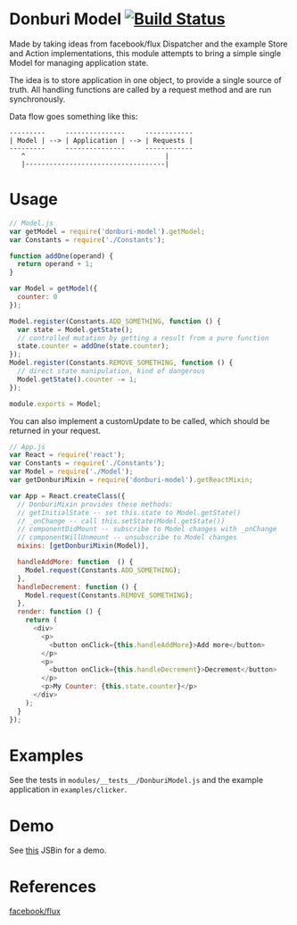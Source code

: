# Donburi Model [![Build Status](https://travis-ci.org/kimagure/donburi-model.svg)](https://travis-ci.org/kimagure/donburi-model)

Made by taking ideas from facebook/flux Dispatcher and the example Store and Action implementations, this module attempts to bring a simple single Model for managing application state.

The idea is to store application in one object, to provide a single source of truth. All handling functions are called by a request method and are run synchronously.

Data flow goes something like this:

```
---------     ---------------     ------------
| Model | --> | Application | --> | Requests |
---------     ---------------     ------------
   ^                                   |
   |-----------------------------------|
```


# Usage

```js
// Model.js
var getModel = require('donburi-model').getModel;
var Constants = require('./Constants');

function addOne(operand) {
  return operand + 1;
}

var Model = getModel({
  counter: 0
});

Model.register(Constants.ADD_SOMETHING, function () {
  var state = Model.getState();
  // controlled mutation by getting a result from a pure function
  state.counter = addOne(state.counter);
});
Model.register(Constants.REMOVE_SOMETHING, function () {
  // direct state manipulation, kind of dangerous
  Model.getState().counter -= 1;
});

module.exports = Model;
```

You can also implement a customUpdate to be called, which should be returned in your request.

```js
// App.js
var React = require('react');
var Constants = require('./Constants');
var Model = require('./Model');
var getDonburiMixin = require('donburi-model').getReactMixin;

var App = React.createClass({
  // DonburiMixin provides these methods:
  // getInitialState -- set this.state to Model.getState()
  // _onChange -- call this.setState(Model.getState())
  // componentDidMount -- subscribe to Model changes with _onChange
  // componentWillUnmount -- unsubscribe to Model changes
  mixins: [getDonburiMixin(Model)],

  handleAddMore: function  () {
    Model.request(Constants.ADD_SOMETHING);
  },
  handleDecrement: function () {
    Model.request(Constants.REMOVE_SOMETHING);
  },
  render: function () {
    return (
      <div>
        <p>
          <button onClick={this.handleAddMore}>Add more</button>
        </p>
        <p>
          <button onClick={this.handleDecrement}>Decrement</button>
        </p>
        <p>My Counter: {this.state.counter}</p>
      </div>
    );
  }
});
```

# Examples

See the tests in `modules/__tests__/DonburiModel.js` and the example application in `examples/clicker`.

# Demo

See [this](http://jsbin.com/jakoxa/2/edit?js,output) JSBin for a demo.


# References

[facebook/flux](https://github.com/facebook/flux)
